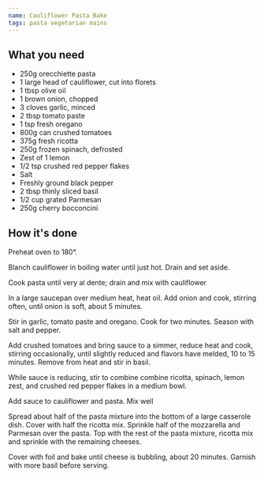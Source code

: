 ```yaml
---
name: Cauliflower Pasta Bake
tags: pasta vegetarian mains
---
```


## What you need

* 250g orecchiette pasta
* 1 large head of cauliflower, cut into florets
* 1 tbsp olive oil
* 1 brown onion, chopped
* 3 cloves garlic, minced
* 2 tbsp tomato paste
* 1 tsp fresh oregano
* 800g can crushed tomatoes
* 375g fresh ricotta
* 250g frozen spinach, defrosted
* Zest of 1 lemon
* 1/2 tsp crushed red pepper flakes
* Salt
* Freshly ground black pepper
* 2 tbsp thinly sliced basil
* 1/2 cup grated Parmesan
* 250g cherry bocconcini

<!-- break -->

## How it's done

Preheat oven to 180°.

Blanch cauliflower in boiling water until just hot. Drain and set aside.

Cook pasta until very al dente; drain and mix with cauliflower

In a large saucepan over medium heat, heat oil. Add onion and cook, stirring often, until onion is soft, about 5 minutes.

Stir in garlic, tomato paste and oregano. Cook for two minutes. Season with salt and pepper.

Add crushed tomatoes and bring sauce to a simmer, reduce heat and cook, stirring occasionally, until slightly reduced and flavors have melded, 10 to 15 minutes. Remove from heat and stir in basil.

While sauce is reducing, stir to combine combine ricotta, spinach, lemon zest, and crushed red pepper flakes in a medium bowl.

Add sauce to cauliflower and pasta. Mix well

Spread about half of the pasta mixture into the bottom of a large casserole dish. Cover with half the ricotta mix. Sprinkle half of the mozzarella and Parmesan over the pasta. Top with the rest of the pasta mixture, ricotta mix and sprinkle with the remaining cheeses.

Cover with foil and bake until cheese is bubbling, about 20 minutes. Garnish with more basil before serving.  
